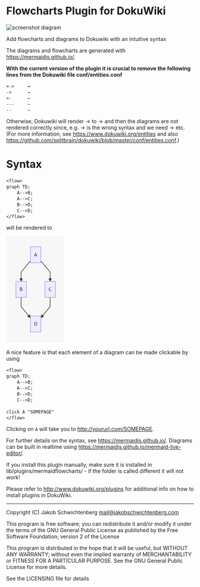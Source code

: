 # Flowcharts Plugin for DokuWiki
![screenshot diagram](screenshotflowchart.png)

Add flowcharts and diagrams to Dokuwiki with an intuitive syntax

The diagrams and flowcharts are generated with https://mermaidjs.github.io/.

**With the current version of the plugin it is crucial to remove the following lines from the Dokuwiki file conf/entities.conf** 


```
<->     ↔
->      →
<-      ←
---     —
--      –
```

Otherwise, Dokuwiki will render -> to → and then the diagrams are not rendered correctly since, e.g. → is the wrong syntax and we need -> etc. (For more information, see https://www.dokuwiki.org/entities and also https://github.com/splitbrain/dokuwiki/blob/master/conf/entities.conf.)

# Syntax

```
<flow>
graph TD;
    A-->B;
    A-->C;
    B-->D;
    C-->D;
</flow>
```

will be rendered to

![example diagram](examplediagram.png)

A nice feature is that each element of a diagram can be made clickable by using

```
<flow>
graph TD;
    A-->B;
    A-->C;
    B-->D;
    C-->D;
    
click A "SOMEPAGE"
</flow>
```
Clicking on `A` will take you to http://yoururl.com/SOMEPAGE. 

For further details on the syntax, see https://mermaidjs.github.io/. Diagrams can be built in realtime using https://mermaidjs.github.io/mermaid-live-editor/.

If you install this plugin manually, make sure it is installed in
lib/plugins/mermaidflowcharts/ - if the folder is called different it
will not work!

Please refer to http://www.dokuwiki.org/plugins for additional info
on how to install plugins in DokuWiki.

----
Copyright (C) Jakob Schwichtenberg <mail@jakobschwichtenberg.com>

This program is free software; you can redistribute it and/or modify
it under the terms of the GNU General Public License as published by
the Free Software Foundation; version 2 of the License

This program is distributed in the hope that it will be useful,
but WITHOUT ANY WARRANTY; without even the implied warranty of
MERCHANTABILITY or FITNESS FOR A PARTICULAR PURPOSE.  See the
GNU General Public License for more details.

See the LICENSING file for details
